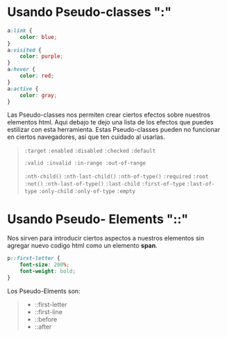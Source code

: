 # Usando Pseudo-classes ":"

```css
a:link {
	color: blue;
}
a:visited {
	color: purple;
}
a:hover {
	color: red;
}
a:active {
	color: gray;
}
```

Las Pseudo-classes nos permiten crear ciertos efectos sobre nuestros elementos html. Aqui debajo te dejo una lista de los efectos que puedes estilizar con esta herramienta. Estas Pseudo-classes pueden no funcionar en ciertos navegadores, asi que ten cuidado al usarlas. 

> `:target` 
> `:enabled` 
> `:disabled` 
> `:checked` 
> `:default`
>
> ``:valid
> :invalid
> :in-range
> :out-of-range`` 
>
> `:nth-child()` 
> `:nth-last-child()` 
> `:nth-of-type()`
> `:required`
> `:root` 
> `:not()` 
> `:nth-last-of-type()`
> `:last-child`
> `:first-of-type`
> `:last-of-type`
> `:only-child`
> `:only-of-type`
> `:empty`

# Usando Pseudo- Elements "::"

Nos sirven para introducir ciertos aspectos a nuestros elementos sin agregar nuevo codigo html  como un elemento **span**.

```css
p::first-letter {
	font-size: 200%;
	font-weight: bold;
}
```

Los Pseudo-Elments son:

> - ::first-letter 
> -  ::first-line 
> -  ::before 
> -  ::after